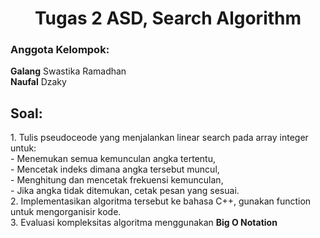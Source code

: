 <h1 align="center">Tugas 2 ASD, Search Algorithm</h1>
<h3 align="left">Anggota Kelompok:</h3>
<p align="left">
<strong>Galang</strong> Swastika Ramadhan <br>
<strong>Naufal</strong> Dzaky
</p>


## Soal:
<p align="left">
1. Tulis pseudoceode yang menjalankan linear search pada array integer untuk: <br>
- Menemukan semua kemunculan angka tertentu, <br>
- Mencetak indeks dimana angka tersebut muncul, <br>
- Menghitung dan mencetak frekuensi kemunculan, <br>
- Jika angka tidak ditemukan, cetak pesan yang sesuai. <br>
2. Implementasikan algoritma tersebut ke bahasa C++, gunakan function untuk mengorganisir kode. <br>
3. Evaluasi kompleksitas algoritma menggunakan <strong>Big O Notation</strong> <br>
</p>